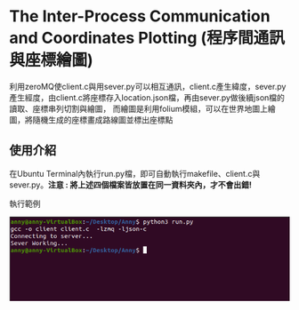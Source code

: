 # The Inter-Process Communication and Coordinates Plotting (程序間通訊與座標繪圖)
利用zeroMQ使client.c與用sever.py可以相互通訊，client.c產生緯度，sever.py產生經度，由client.c將座標存入location.json檔，再由sever.py做後續json檔的讀取、座標串列切割與繪圖，
而繪圖是利用folium模組，可以在世界地圖上繪圖，將隨機生成的座標畫成路線圖並標出座標點
## 使用介紹
在Ubuntu Terminal內執行run.py檔，即可自動執行makefile、client.c與sever.py。**注意 : 將上述四個檔案皆放置在同一資料夾內，才不會出錯!**

執行範例

![image](https://github.com/kungyanling/-The-communication-and-coordinate-drawing/blob/main/%E5%9F%B7%E8%A1%8C%E7%AF%84%E4%BE%8B.png)
